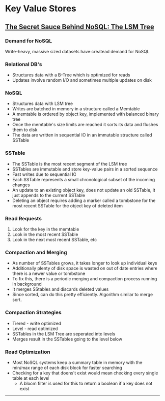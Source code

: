 # Key Value Stores

## [The Secret Sauce Behind NoSQL: The LSM Tree](https://www.youtube.com/watch?v=I6jB0nM9SKU&t=336s)

### Demand for NoSQL
Write-heavy, massive sized datasets have createad demand for NoSQL

### Relational DB's
* Structures data with a B-Tree which is optimized for reads
* Updates involve random I/O and sometimes multiple updates on disk

### NoSQL
* Structures data with LSM tree
* Writes are batched in memory in a structure called a Memtable 
* A memtable is ordered by object key, implemented with balanced binary tree
* Once the memtable's size limits are reached it sorts its data and flushes them to disk
* The data are written in sequential IO in an immutable structure called SSTable

### SSTable
* The SSTable is the most recent segment of the LSM tree
* SSTables are immutable and store key-value pairs in a sorted sequence
* Fast writes due to sequential IO
* Each SSTable represents a small chronological subset of the incoming changes
* An update to an existing object key, does not update an old SSTable, it just appends to the current SSTable
* Deleting an object requires adding a marker called a tombstone for the most recent SSTable for the object key of deleted item

### Read Requests
1. Look for the key in the memtable
2. Look in the most recent SSTable
3. Look in the next most recent SSTable, etc

### Compaction and Merging
* As number of SSTables grows, it takes longer to look up individual keys
* Additionally plenty of disk space is wasted on out of date entries where there is a newer value or tombstone
* To fix this, there is a periodic merging and compaction process running in background
* It merges SStables and discards deleted values
* Since sorted, can do this pretty efficiently. Algorithm similar to merge sort.

### Compaction Strategies
* Tiered - write optimized
* Level - read optimized
* SSTables in the LSM Tree are seperated into levels
* Merges result in the SSTables going to the level below

### Read Optimization
* Most NoSQL systems keep a summary table in memory with the min/max range of each disk block for faster searching
* Checking for a key that doens't exist would mean checking every single table at each level
	* A bloom filter is used for this to return a boolean if a key does not exist

***